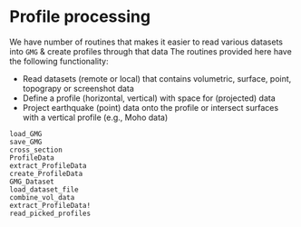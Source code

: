 # Profile processing

We have number of routines that makes it easier to read various datasets into `GMG` & create profiles through that data
The routines provided here have the following functionality:
- Read datasets (remote or local) that contains volumetric, surface, point, topograpy or screenshot data
- Define a profile (horizontal, vertical) with space for (projected) data
- Project earthquake (point) data onto the profile or intersect surfaces with a vertical profile (e.g., Moho data)

```@docs
load_GMG
save_GMG
cross_section
ProfileData
extract_ProfileData
create_ProfileData
GMG_Dataset
load_dataset_file
combine_vol_data
extract_ProfileData!
read_picked_profiles
```